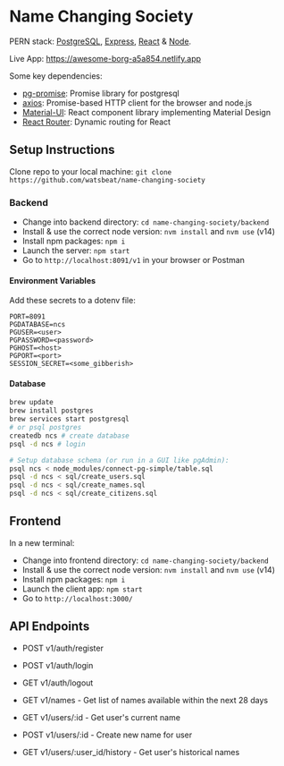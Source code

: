 # Name Changing Society

PERN stack: [PostgreSQL](https://www.postgresql.org), [Express](https://expressjs.com), [React](https://reactjs.org) & [Node](https://nodejs.org/en/).

Live App: <https://awesome-borg-a5a854.netlify.app>

Some key dependencies:

- [pg-promise](https://github.com/vitaly-t/pg-promise): Promise library for postgresql
- [axios](https://github.com/axios/axios): Promise-based HTTP client for the browser and node.js
- [Material-UI](https://material-ui.com): React component library implementing Material Design
- [React Router](https://github.com/ReactTraining/react-router#readme): Dynamic routing for React

## Setup Instructions

Clone repo to your local machine: `git clone https://github.com/watsbeat/name-changing-society`

### Backend

- Change into backend directory: `cd name-changing-society/backend`
- Install & use the correct node version: `nvm install` and `nvm use` (v14)
- Install npm packages: `npm i`
- Launch the server: `npm start`
- Go to `http://localhost:8091/v1` in your browser or Postman

#### Environment Variables

Add these secrets to a dotenv file:

```env
PORT=8091
PGDATABASE=ncs
PGUSER=<user>
PGPASSWORD=<password>
PGHOST=<host>
PGPORT=<port>
SESSION_SECRET=<some_gibberish>
```

#### Database

```bash
brew update
brew install postgres
brew services start postgresql
# or psql postgres
createdb ncs # create database
psql -d ncs # login

# Setup database schema (or run in a GUI like pgAdmin):
psql ncs < node_modules/connect-pg-simple/table.sql
psql -d ncs < sql/create_users.sql
psql -d ncs < sql/create_names.sql
psql -d ncs < sql/create_citizens.sql
```

## Frontend

In a new terminal:

- Change into frontend directory: `cd name-changing-society/backend`
- Install & use the correct node version: `nvm install` and `nvm use` (v14)
- Install npm packages: `npm i`
- Launch the client app: `npm start`
- Go to `http://localhost:3000/`

## API Endpoints

- POST v1/auth/register
- POST v1/auth/login
- GET v1/auth/logout

- GET v1/names - Get list of names available within the next 28 days

- GET v1/users/:id - Get user's current name
- POST v1/users/:id - Create new name for user
- GET v1/users/:user_id/history - Get user's historical names
